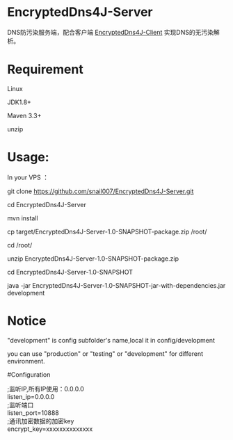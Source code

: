 # EncryptedDns4J-Server
 DNS防污染服务端，配合客户端 [EncryptedDns4J-Client](https://github.com/snail007/EncryptedDns4J-Client) 实现DNS的无污染解析。  
  
# Requirement
Linux  

JDK1.8+  

Maven 3.3+  

unzip  

# Usage:
In your VPS ：  

git clone https://github.com/snail007/EncryptedDns4J-Server.git  

cd EncryptedDns4J-Server  

mvn install  

cp target/EncryptedDns4J-Server-1.0-SNAPSHOT-package.zip /root/  

cd /root/  

unzip EncryptedDns4J-Server-1.0-SNAPSHOT-package.zip  

cd EncryptedDns4J-Server-1.0-SNAPSHOT  

java -jar EncryptedDns4J-Server-1.0-SNAPSHOT-jar-with-dependencies.jar development  

# Notice

"development" is config subfolder's name,local it in config/development  

you can use "production" or "testing" or "development" for different environment.  

#Configuration

;监听IP,所有IP使用：0.0.0.0  
listen_ip=0.0.0.0  
;监听端口  
listen_port=10888  
;通讯加密数据的加密key  
encrypt_key=xxxxxxxxxxxxxx  